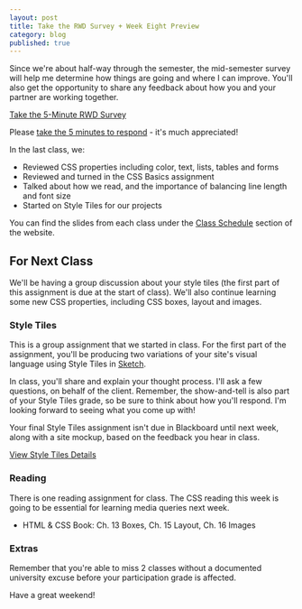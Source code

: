 ```yaml
---
layout: post
title: Take the RWD Survey + Week Eight Preview
category: blog
published: true
---
```


Since we're about half-way through the semester, the mid-semester survey will help me determine how things are going and where I can improve.  You'll also get the opportunity to share any feedback about how you and your partner are working together.

<a class="button" href="https://kent.qualtrics.com/SE/?SID=SV_9NuXg70jgbinJtP">Take the 5-Minute RWD Survey</a>

Please <a href="https://kent.qualtrics.com/SE/?SID=SV_9NuXg70jgbinJtP">take the 5 minutes to respond</a> - it's much appreciated!  

In the last class, we:

* Reviewed CSS properties including color, text, lists, tables and forms
* Reviewed and turned in the CSS Basics assignment
* Talked about how we read, and the importance of balancing line length and font size
* Started on Style Tiles for our projects

You can find the slides from each class under the [Class Schedule](http://rwdkent.com/class/schedule/) section of the website.

## For Next Class

We'll be having a group discussion about your style tiles (the first part of this assignment is due at the start of class).  We'll also continue learning some new CSS properties, including CSS boxes, layout and images.

### Style Tiles

This is a group assignment that we started in class.  For the first part of the assignment, you'll be producing two variations of your site's visual language using Style Tiles in [Sketch](http://www.sketchapp.com).  

In class, you'll share and explain your thought process.  I'll ask a few questions, on behalf of the client.  Remember, the show-and-tell is also part of your Style Tiles grade, so be sure to think about how you'll respond.  I'm looking forward to seeing what you come up with!

Your final Style Tiles assignment isn't due in Blackboard until next week, along with a site mockup, based on the feedback you hear in class.

<a href="http://rwdkent.com/class/assignments/style/" class="button small">View Style Tiles Details</a>

### Reading

There is one reading assignment for class.  The CSS reading this week is going to be essential for learning media queries next week.  

* HTML & CSS Book:  Ch. 13 Boxes, Ch. 15 Layout, Ch. 16 Images

### Extras

Remember that you're able to miss 2 classes without a documented university excuse before your participation grade is affected.

Have a great weekend!

